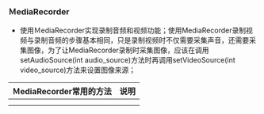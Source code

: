 ### ＭediaRecorder
+ 使用ＭediaRecorder实现录制音频和视频功能；使用MediaRecorder录制视频与录制音频的步骤基本相同，只是录制视频时不仅需要采集声音，还需要采集图像，为了让MediaRecorder录制时采集图像，应该在调用setAudioSource(int audio_source)方法时再调用setVideoSource(int video_source)方法来设置图像来源；

|ＭediaRecorder常用的方法|说明|
|------|------|
|||
|||
